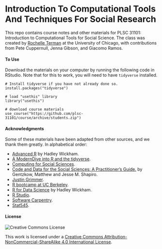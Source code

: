 # Introduction To Computational Tools And Techniques For Social Research

This repo contains course notes and other materials for PLSC 31101: Introduction to Computational Tools for Social Science. The class was created by [Rochelle Terman](http://rochelleterman.com/) at the University of Chicago, with contributions from Pete Cuppernull, Jenna Gibson, and Giacomo Ramos.

#### To Use

Download the materials on your computer by running the following code in RStudio. Note that for this to work, you will need to have `tidyverse` installed.

```{r eval = F}
# Install tidyverse if you have not already done so.
install.packages("tidyverse")

# load "usethis" library
library("usethis")

# download course materials
use_course("https://github.com/plsc-31101/course/archive/students.zip")
```

#### Acknowledgments 

Some of these materials have been adapted from other sources, and we thank them greatly. In alphabetical order:

* [Advanced R](https://adv-r.hadley.nz/) by Hadley Wickham.
* [A ModernDive into R and the tidyverse](https://moderndive.netlify.com/1-getting-started.html).
* [Computing for Social Sciences](https://cfss.uchicago.edu).
* [Code and Data for the Social Sciences: A Practitioner’s Guide.](https://web.stanford.edu/~gentzkow/research/CodeAndData.pdf) by Gentzkow, Matthew and Jesse M. Shapiro.
* [Justin Grimmer](https://www.justingrimmer.org/).
* [R bootcamp at UC Berkeley](https://github.com/berkeley-scf/r-bootcamp-fall-2019).
* [R for Data Science](https://r4ds.had.co.nz/) by Hadley Wickham.
* [R Studio](https://support.rstudio.com/hc/en-us/articles/200484448).
* [Software Carpentry](http://swcarpentry.github.io/r-novice-gapminder/).
* [Stat545](https://stat545.com/).

#### License 

![Creative Commons License](https://i.creativecommons.org/l/by-nc-sa/4.0/88x31.png)

This work is licensed under a [Creative Commons Attribution-NonCommercial-ShareAlike 4.0 International License](http://creativecommons.org/licenses/by-nc-sa/4.0/).

